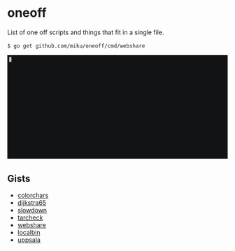 # oneoff

List of one off scripts and things that fit in a single file.

```
$ go get github.com/miku/oneoff/cmd/webshare
```

![](static/418606.gif)

## Gists

* [colorchars](https://gist.github.com/miku/339a2ad63623b08da449bfdab3bd680a#file-make-png)
* [dijkstra65](https://gist.github.com/miku/18d13ab0c7de09120a26f8ebe153ad27)
* [slowdown](https://gist.github.com/miku/27cec558c6f8f8cf3a6d78ab2e247598)
* [tarcheck](https://gist.github.com/miku/065a94e92508a27c3f17445115f84dc4#tarcheck)
* [webshare](https://gist.github.com/miku/b5d856ef96a1f78530d8abbeb8f4d13d#file-webshare-md)
* [localbin](https://gist.github.com/miku/df72bd47f5509d1e9a1c6bdd659a2ce0)
* [uppsala](https://github.com/miku/oneoff/tree/main/cmd/uppsala/main.go)
